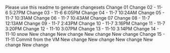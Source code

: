 Please use this readme to generate changesets
Change 01
Change 02 - 11-6 5:27PM
Change 03 - 11-6 6:05PM
Change 04 - 11-7 10:24AM
Change 05 - 11-7 10:31AM
Change 06 - 11-7 10:43AM
Change 07
Change 08 - 11-7 12:13AM
Change 09 - 11-7 2:43PM
Change 10 - 11-7 3:16PM
Change 11 - 11-7 3:20PM
Change 12 - 11-10 3:07PM
Change 13 - 11-10 3:14PM
Change 14 - 11-10 snow
New change
New change
New change
New change
Change 15 - 11-11 Commit from the VM
New change
New change
New change
New change
New change
